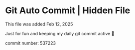 # Git Auto Commit | Hidden File

This file was added Feb 12, 2025

Just for fun and keeping my daily git commit active 🤪

commit number: 537223
